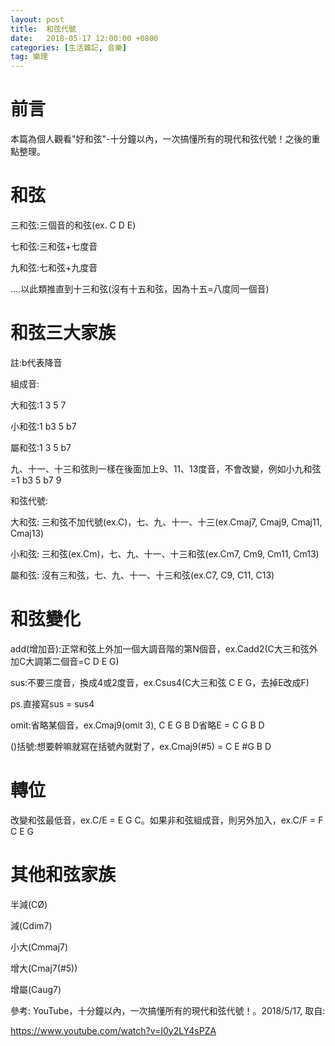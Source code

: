```yaml
---
layout: post
title:  和弦代號
date:   2018-05-17 12:00:00 +0800
categories: [生活雜記, 音樂]
tag: 樂理
---
```



# 前言
本篇為個人觀看"好和弦"-十分鐘以內，一次搞懂所有的現代和弦代號！之後的重點整理。

# 和弦

三和弦:三個音的和弦(ex. C D E)

七和弦:三和弦+七度音

九和弦:七和弦+九度音

....以此類推直到十三和弦(沒有十五和弦，因為十五=八度同一個音)

# 和弦三大家族

註:b代表降音

組成音:

大和弦:1 3 5 7

小和弦:1 b3 5 b7

屬和弦:1 3 5 b7

九、十一、十三和弦則一樣在後面加上9、11、13度音，不會改變，例如小九和弦=1 b3 5 b7 9

和弦代號:

大和弦: 三和弦不加代號(ex.C)，七、九、十一、十三(ex.Cmaj7, Cmaj9, Cmaj11, Cmaj13)

小和弦: 三和弦(ex.Cm)，七、九、十一、十三和弦(ex.Cm7, Cm9, Cm11, Cm13)

屬和弦: 沒有三和弦，七、九、十一、十三和弦(ex.C7, C9, C11, C13)

# 和弦變化

add(增加音):正常和弦上外加一個大調音階的第N個音，ex.Cadd2(C大三和弦外加C大調第二個音=C D E G)

sus:不要三度音，換成4或2度音，ex.Csus4(C大三和弦 C E G，去掉E改成F)

ps.直接寫sus = sus4

omit:省略某個音，ex.Cmaj9(omit 3), C E G B D省略E = C G B D

()括號:想要幹嘛就寫在括號內就對了，ex.Cmaj9(#5) = C E #G B D

# 轉位

改變和弦最低音，ex.C/E = E G C。如果非和弦組成音，則另外加入，ex.C/F = F C E G


# 其他和弦家族

半減(CØ)

減(Cdim7)

小大(Cmmaj7)

增大(Cmaj7(#5))

增屬(Caug7)



參考: YouTube，十分鐘以內，一次搞懂所有的現代和弦代號！。2018/5/17, 取自:

https://www.youtube.com/watch?v=I0y2LY4sPZA